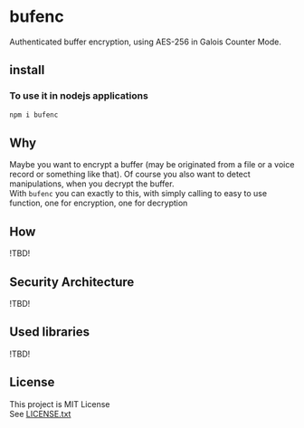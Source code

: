 # bufenc

Authenticated buffer encryption, using AES-256 in Galois Counter Mode.

## install

### To use it in nodejs applications
```sh
npm i bufenc
```

## Why
Maybe you want to encrypt a buffer (may be originated from a file or a voice record or something like that).
Of course you also want to detect manipulations, when you decrypt the buffer. \
With `bufenc` you can exactly to this, with simply calling to easy to use function, one for encryption, one for decryption

## How
!TBD!

## Security Architecture
!TBD!

## Used libraries
!TBD!

## License
This project is MIT License \
See [LICENSE.txt](./LICENSE.txt)
